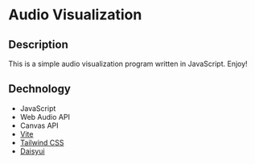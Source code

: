 # Audio Visualization

## Description

This is a simple audio visualization program written in JavaScript. Enjoy!

## Dechnology

- JavaScript
- Web Audio API
- Canvas API
- [Vite](https://vitejs.dev/)
- [Tailwind CSS](https://tailwindcss.com/)
- [Daisyui](https://daisyui.com/)